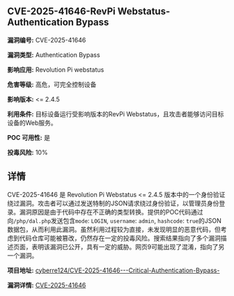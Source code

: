 ## CVE-2025-41646-RevPi Webstatus-Authentication Bypass

**漏洞编号:** CVE-2025-41646

**漏洞类型:** Authentication Bypass

**影响应用:** Revolution Pi webstatus

**危害等级:** 高危，可完全控制设备

**影响版本:** <= 2.4.5

**利用条件:** 目标设备运行受影响版本的RevPi Webstatus，且攻击者能够访问目标设备的Web服务。

**POC 可用性:** 是

**投毒风险:** 10%

## 详情

CVE-2025-41646 是 Revolution Pi Webstatus <= 2.4.5 版本中的一个身份验证绕过漏洞。攻击者可以通过发送特制的JSON请求绕过身份验证，以管理员身份登录。漏洞原因是由于代码中存在不正确的类型转换。提供的POC代码通过向`/php/dal.php`发送包含`mode`: `LOGIN`, `username`: `admin`, `hashcode`: `true`的JSON数据包，从而利用此漏洞。虽然利用过程较为直接，未发现明显的恶意代码，但考虑到代码仓库可能被篡改，仍然存在一定的投毒风险。搜索结果指向了多个漏洞描述页面，表明该漏洞已公开，具有一定的威胁。网页9可能出现了混淆，指向了另一个漏洞。

**项目地址:** [cyberre124/CVE-2025-41646---Critical-Authentication-Bypass-](https://github.com/cyberre124/CVE-2025-41646---Critical-Authentication-Bypass-)

**漏洞详情:** [CVE-2025-41646](https://nvd.nist.gov/vuln/detail/CVE-2025-41646)